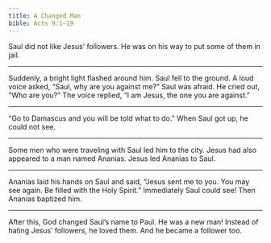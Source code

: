 ```yaml
---
title: A Changed Man
bible: Acts 9:1–19
---
```


Saul did not like Jesus’ followers. He was
on his way to put some of them in jail.

---

Suddenly, a bright light flashed around
him. Saul fell to the ground. A loud voice
asked, “Saul, why are you against me?”
Saul was afraid. He cried out,
“Who are you?” The voice replied,
“I am Jesus, the one you are against.”

---

“Go to Damascus and you will be told
what to do.” When Saul got up, he
could not see.

---

Some men who were traveling
with Saul led him to the city.
Jesus had also appeared to a man named
Ananias. Jesus led Ananias to Saul.

---

Ananias laid his hands on Saul and said,
“Jesus sent me to you. You may see
again. Be filled with the Holy Spirit.”
Immediately Saul could see!
Then Ananias baptized him.

---

After this, God changed Saul’s name
to Paul. He was a new man! Instead of
hating Jesus’ followers, he loved them.
And he became a follower too.

